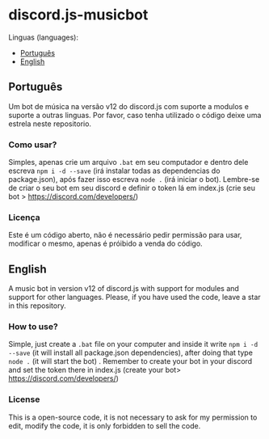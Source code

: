 # discord.js-musicbot

Linguas (languages):
* [Português](#português)
* [English](#english)



## Português
Um bot de música na versão v12 do discord.js com suporte a modulos e suporte a outras linguas.
Por favor, caso tenha utilizado o código deixe uma estrela neste repositorio.

### Como usar?
Simples, apenas crie um arquivo `.bat` em seu computador e dentro dele escreva `npm i -d --save` (irá instalar todas as dependencias do package.json), após fazer isso escreva `node .` (irá iniciar o bot). Lembre-se de criar o seu bot em seu discord e definir o token lá em index.js (crie seu bot > https://discord.com/developers/)

### Licença
Este é um código aberto, não é necessário pedir permissão para usar, modificar o mesmo, apenas é próibido a venda do código.

## English
A music bot in version v12 of discord.js with support for modules and support for other languages.
Please, if you have used the code, leave a star in this repository.

### How to use?
Simple, just create a `.bat` file on your computer and inside it write `npm i -d --save` (it will install all package.json dependencies), after doing that type` node .` (it will start the bot) . Remember to create your bot in your discord and set the token there in index.js (create your bot> https://discord.com/developers/)

### License
This is a open-source code, it is not necessary to ask for my permission to edit, modify the code, it is only forbidden to sell the code.
